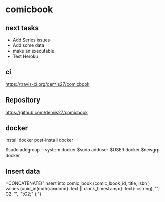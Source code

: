 # comicbook

## next tasks

* Add Series issues
* Add some data
* make an executable
* Test Heroku

## ci

https://travis-ci.org/demis27/comicbook

## Repository

https://github.com/demis27/comicbook

## docker

install docker
post-install docker

$sudo addgroup --system docker
$sudo adduser $USER docker
$newgrp docker

## Insert data

=CONCATENATE("insert into comic_book (comic_book_id, title, isbn  ) values (uuid_in(md5(random()::text || clock_timestamp()::text)::cstring), '"; C2; "', '";G2;"');")
